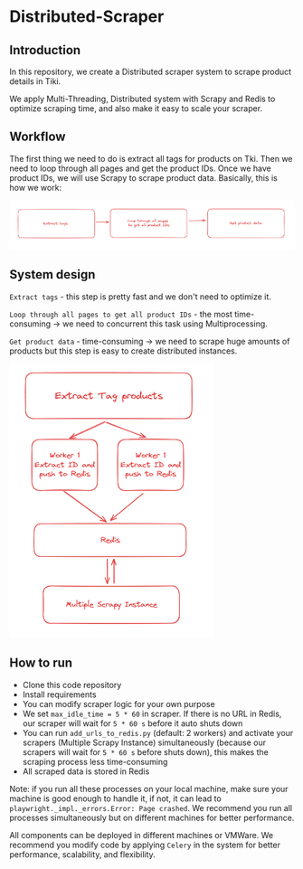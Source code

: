 # Distributed-Scraper

## Introduction
In this repository, we create a Distributed scraper system to scrape product details in Tiki. 

We apply Multi-Threading, Distributed system with Scrapy and Redis to optimize scraping time, and also make it easy to scale your scraper.

## Workflow
The first thing we need to do is extract all tags for products on Tki. Then we need to loop through all pages and get the product IDs. Once we have product IDs, we will use Scrapy to scrape product data.
Basically, this is how we work:

![alt text](https://github.com/VQHieu1012/Distributed-Scraper/blob/main/workflow.png)

## System design
`Extract tags` - this step is pretty fast and we don't need to optimize it. 

`Loop through all pages to get all product IDs` - the most time-consuming -> we need to concurrent this task using Multiprocessing.

`Get product data` - time-consuming -> we need to scrape huge amounts of products but this step is easy to create distributed instances.

![alt text](https://github.com/VQHieu1012/Distributed-Scraper/blob/main/system.png)

## How to run
* Clone this code repository
* Install requirements
* You can modify scraper logic for your own purpose
* We set `max_idle_time = 5 * 60` in scraper. If there is no URL in Redis, our scraper will wait for `5 * 60 s` before it auto shuts down
* You can run `add_urls_to_redis.py` (default: 2 workers) and activate your scrapers (Multiple Scrapy Instance) simultaneously (because our scrapers will wait for `5 * 60 s` before shuts down), this makes the scraping process less time-consuming
* All scraped data is stored in Redis

Note: if you run all these processes on your local machine, make sure your machine is good enough to handle it, if not, it can lead to `playwright._impl._errors.Error: Page crashed`. We recommend you run all processes simultaneously but on different machines for better performance.

All components can be deployed in different machines or VMWare. We recommend you modify code by applying `Celery` in the system for better performance, scalability, and flexibility.
